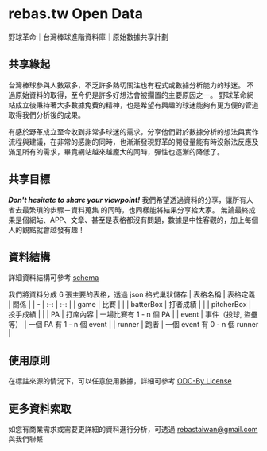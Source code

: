 # rebas.tw Open Data
野球革命｜台灣棒球進階資料庫｜原始數據共享計劃

## 共享緣起
台灣棒球參與人數眾多，不乏許多熱切關注也有程式或數據分析能力的球迷。
不過原始資料的取得，至今仍是許多好想法會被擱置的主要原因之一。
野球革命網站成立後秉持著大多數據免費的精神，也是希望有興趣的球迷能夠有更方便的管道取得我們分析後的成果。

有感於野革成立至今收到非常多球迷的需求，分享他們對於數據分析的想法與實作流程與建議，在非常的感謝的同時，也漸漸發現野革的開發量能有時沒辦法反應及滿足所有的需求，畢竟網站越來越龐大的同時，彈性也逐漸的降低了。

## 共享目標
***Don't hesitate to share your viewpoint!*** 我們希望透過資料的分享，讓所有人省去最繁瑣的步驟－資料蒐集 的同時，也同樣能將結果分享給大家。
無論最終成果是個網站、APP、文章、甚至是表格都沒有問題，數據是中性客觀的，加上每個人的觀點就會越發有趣！

## 資料結構
詳細資料結構可參考 [schema](./schema/README.md)

我們將資料分成 6 張主要的表格，透過 json 格式巢狀儲存
| 表格名稱 | 表格定義 | 關係 |
| - | :-: | :-: |
| game | 比賽 |  |
| batterBox | 打者成績 |  |
| pitcherBox | 投手成績 |  |
| PA | 打席內容 | 一場比賽有 1 - n 個 PA |
| event | 事件（投球, 盜壘等） | 一個 PA 有 1 - n 個 event |
| runner | 跑者 | 一個 event 有 0 - n 個 runner |


## 使用原則
在標註來源的情況下，可以任意使用數據，詳細可參考 [ODC-By License](./LICENSE)

## 更多資料索取
如您有商業需求或需要更詳細的資料進行分析，可透過 [rebastaiwan@gmail.com](mailto:rebastaiwan@gmail.com) 與我們聯繫
